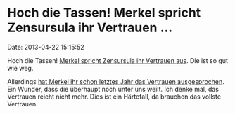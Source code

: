 Hoch die Tassen! Merkel spricht Zensursula ihr Vertrauen \...
=============================================================

Date: 2013-04-22 15:15:52

Hoch die Tassen! [Merkel spricht Zensursula ihr Vertrauen
aus](http://rp-online.de/1.3347865). Die ist so gut wie weg.

Allerdings [hat Merkel ihr schon letztes Jahr das Vertrauen
ausgesprochen](http://rp-online.de/1.2985361). Ein Wunder, dass die
überhaupt noch unter uns weilt. Ich denke mal, das Vertrauen reicht
nicht mehr. Dies ist ein Härtefall, da brauchen das vollste Vertrauen.
